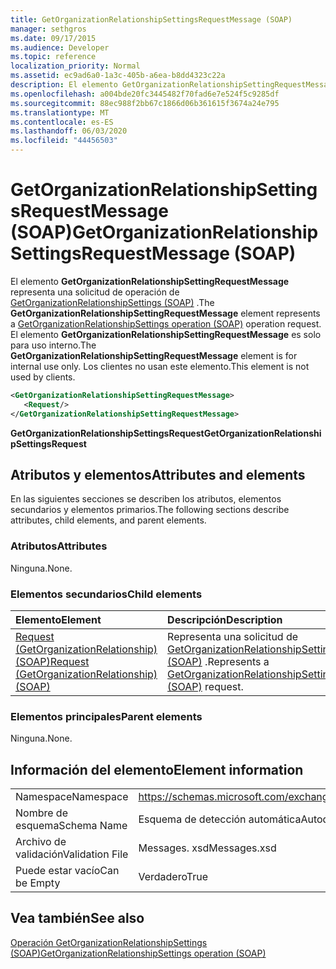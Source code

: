 ```yaml
---
title: GetOrganizationRelationshipSettingsRequestMessage (SOAP)
manager: sethgros
ms.date: 09/17/2015
ms.audience: Developer
ms.topic: reference
localization_priority: Normal
ms.assetid: ec9ad6a0-1a3c-405b-a6ea-b8dd4323c22a
description: El elemento GetOrganizationRelationshipSettingRequestMessage representa una solicitud de operación de GetOrganizationRelationshipSettings (SOAP). El elemento GetOrganizationRelationshipSettingRequestMessage es solo para uso interno. Los clientes no usan este elemento.
ms.openlocfilehash: a004bde20fc3445482f70fad6e7e524f5c9285df
ms.sourcegitcommit: 88ec988f2bb67c1866d06b361615f3674a24e795
ms.translationtype: MT
ms.contentlocale: es-ES
ms.lasthandoff: 06/03/2020
ms.locfileid: "44456503"
---
```

# <a name="getorganizationrelationshipsettingsrequestmessage-soap"></a><span data-ttu-id="5551b-105">GetOrganizationRelationshipSettingsRequestMessage (SOAP)</span><span class="sxs-lookup"><span data-stu-id="5551b-105">GetOrganizationRelationshipSettingsRequestMessage (SOAP)</span></span>

<span data-ttu-id="5551b-106">El elemento **GetOrganizationRelationshipSettingRequestMessage** representa una solicitud de operación de [GetOrganizationRelationshipSettings (SOAP)](getorganizationrelationshipsettings-operation-soap.md) .</span><span class="sxs-lookup"><span data-stu-id="5551b-106">The **GetOrganizationRelationshipSettingRequestMessage** element represents a [GetOrganizationRelationshipSettings operation (SOAP)](getorganizationrelationshipsettings-operation-soap.md) operation request.</span></span> <span data-ttu-id="5551b-107">El elemento **GetOrganizationRelationshipSettingRequestMessage** es solo para uso interno.</span><span class="sxs-lookup"><span data-stu-id="5551b-107">The **GetOrganizationRelationshipSettingRequestMessage** element is for internal use only.</span></span> <span data-ttu-id="5551b-108">Los clientes no usan este elemento.</span><span class="sxs-lookup"><span data-stu-id="5551b-108">This element is not used by clients.</span></span> 
  
```XML
<GetOrganizationRelationshipSettingRequestMessage>
   <Request/>
</GetOrganizationRelationshipSettingRequestMessage>
```

 <span data-ttu-id="5551b-109">**GetOrganizationRelationshipSettingsRequest**</span><span class="sxs-lookup"><span data-stu-id="5551b-109">**GetOrganizationRelationshipSettingsRequest**</span></span>
## <a name="attributes-and-elements"></a><span data-ttu-id="5551b-110">Atributos y elementos</span><span class="sxs-lookup"><span data-stu-id="5551b-110">Attributes and elements</span></span>

<span data-ttu-id="5551b-111">En las siguientes secciones se describen los atributos, elementos secundarios y elementos primarios.</span><span class="sxs-lookup"><span data-stu-id="5551b-111">The following sections describe attributes, child elements, and parent elements.</span></span>
  
### <a name="attributes"></a><span data-ttu-id="5551b-112">Atributos</span><span class="sxs-lookup"><span data-stu-id="5551b-112">Attributes</span></span>

<span data-ttu-id="5551b-113">Ninguna.</span><span class="sxs-lookup"><span data-stu-id="5551b-113">None.</span></span>
  
### <a name="child-elements"></a><span data-ttu-id="5551b-114">Elementos secundarios</span><span class="sxs-lookup"><span data-stu-id="5551b-114">Child elements</span></span>

|<span data-ttu-id="5551b-115">**Elemento**</span><span class="sxs-lookup"><span data-stu-id="5551b-115">**Element**</span></span>|<span data-ttu-id="5551b-116">**Descripción**</span><span class="sxs-lookup"><span data-stu-id="5551b-116">**Description**</span></span>|
|:-----|:-----|
|[<span data-ttu-id="5551b-117">Request (GetOrganizationRelationship) (SOAP)</span><span class="sxs-lookup"><span data-stu-id="5551b-117">Request (GetOrganizationRelationship) (SOAP)</span></span>](request-getorganizationrelationshipsoap.md) <br/> |<span data-ttu-id="5551b-118">Representa una solicitud de [GetOrganizationRelationshipSettingsRequest (SOAP)](getorganizationrelationshipsettingsrequest-soap.md) .</span><span class="sxs-lookup"><span data-stu-id="5551b-118">Represents a [GetOrganizationRelationshipSettingsRequest (SOAP)](getorganizationrelationshipsettingsrequest-soap.md) request.</span></span>  <br/> |
   
### <a name="parent-elements"></a><span data-ttu-id="5551b-119">Elementos principales</span><span class="sxs-lookup"><span data-stu-id="5551b-119">Parent elements</span></span>

<span data-ttu-id="5551b-120">Ninguna.</span><span class="sxs-lookup"><span data-stu-id="5551b-120">None.</span></span>
  
## <a name="element-information"></a><span data-ttu-id="5551b-121">Información del elemento</span><span class="sxs-lookup"><span data-stu-id="5551b-121">Element information</span></span>

|||
|:-----|:-----|
|<span data-ttu-id="5551b-122">Namespace</span><span class="sxs-lookup"><span data-stu-id="5551b-122">Namespace</span></span>  <br/> |https://schemas.microsoft.com/exchange/2010/Autodiscover  <br/> |
|<span data-ttu-id="5551b-123">Nombre de esquema</span><span class="sxs-lookup"><span data-stu-id="5551b-123">Schema Name</span></span>  <br/> |<span data-ttu-id="5551b-124">Esquema de detección automática</span><span class="sxs-lookup"><span data-stu-id="5551b-124">Autodiscover schema</span></span>  <br/> |
|<span data-ttu-id="5551b-125">Archivo de validación</span><span class="sxs-lookup"><span data-stu-id="5551b-125">Validation File</span></span>  <br/> |<span data-ttu-id="5551b-126">Messages. xsd</span><span class="sxs-lookup"><span data-stu-id="5551b-126">Messages.xsd</span></span>  <br/> |
|<span data-ttu-id="5551b-127">Puede estar vacío</span><span class="sxs-lookup"><span data-stu-id="5551b-127">Can be Empty</span></span>  <br/> |<span data-ttu-id="5551b-128">Verdadero</span><span class="sxs-lookup"><span data-stu-id="5551b-128">True</span></span>  <br/> |
   
## <a name="see-also"></a><span data-ttu-id="5551b-129">Vea también</span><span class="sxs-lookup"><span data-stu-id="5551b-129">See also</span></span>



[<span data-ttu-id="5551b-130">Operación GetOrganizationRelationshipSettings (SOAP)</span><span class="sxs-lookup"><span data-stu-id="5551b-130">GetOrganizationRelationshipSettings operation (SOAP)</span></span>](getorganizationrelationshipsettings-operation-soap.md)


